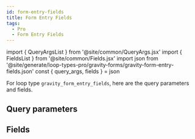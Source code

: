 ```yaml
---
id: form-entry-fields
title: Form Entry Fields
tags:
  - Pro
  - Form Entry Fields
---
```

import { QueryArgsList } from '@site/common/QueryArgs.jsx'
import { FieldsList } from '@site/common/Fields.jsx'
import json from '@site/generate/loop-types-pro/gravity-forms/gravity-form-entry-fields.json'
const { query_args, fields } = json

For loop type `gravity_form_entry_fields`, here are the query parameters and fields.

## Query parameters

<QueryArgsList args={query_args} />

## Fields

<FieldsList fields={fields} />
